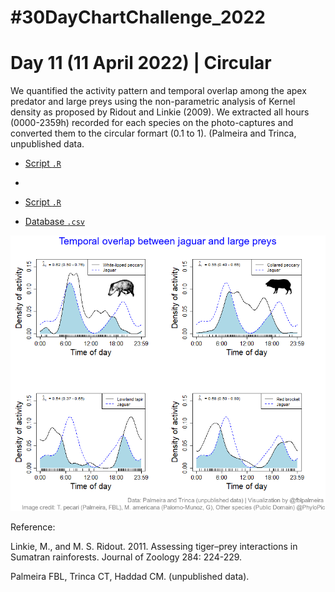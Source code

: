 # #30DayChartChallenge_2022

# Day 11 (11 April 2022) | Circular

We quantified the activity pattern and temporal overlap among the apex predator and large preys using the non-parametric analysis of Kernel density as proposed by Ridout and Linkie (2009). We extracted all hours (0000-2359h) recorded for each species on the photo-captures and converted them to the circular formart (0.1 to 1). (Palmeira and Trinca, unpublished data.

- [Script `.R`](https://github.com/fblpalmeira/jaguar_preys_traptimes/blob/main/data/jaguar_preys_traptimes_setup.R)
- 
- [Script `.R`](https://github.com/fblpalmeira/jaguar_preys_traptimes/blob/main/data/jaguar_preys_traptimes_setup2.R)

- [Database `.csv`](https://github.com/fblpalmeira/jaguar_preys_traptimes/blob/main/data/jaguar_preys_traptimes_circular.txt)

<img src="https://github.com/fblpalmeira/jaguar_preys_traptimes/blob/main/data/jaguar_prey_traptimes2.png">

Reference:

Linkie, M., and M. S. Ridout. 2011. Assessing tiger–prey interactions in Sumatran rainforests. Journal of Zoology 284: 224-229. 

Palmeira FBL, Trinca CT, Haddad CM. (unpublished data).
